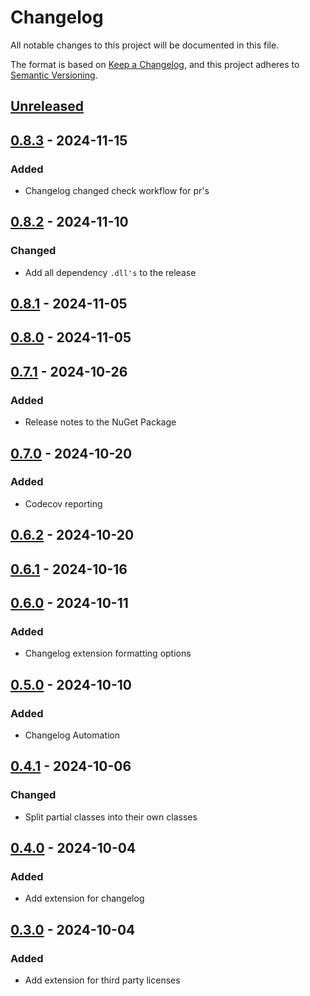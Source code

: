 # Changelog

All notable changes to this project will be documented in this file.

The format is based on [Keep a Changelog](https://keepachangelog.com/en/1.1.0/),
and this project adheres to [Semantic Versioning](https://semver.org/spec/v2.0.0.html).

## [Unreleased]

## [0.8.3] - 2024-11-15

### Added

- Changelog changed check workflow for pr's

## [0.8.2] - 2024-11-10

### Changed

- Add all dependency `.dll's` to the release

## [0.8.1] - 2024-11-05

## [0.8.0] - 2024-11-05

## [0.7.1] - 2024-10-26

### Added

- Release notes to the NuGet Package

## [0.7.0] - 2024-10-20

### Added

- Codecov reporting

## [0.6.2] - 2024-10-20

## [0.6.1] - 2024-10-16

## [0.6.0] - 2024-10-11

### Added

- Changelog extension formatting options

## [0.5.0] - 2024-10-10

### Added

- Changelog Automation

## [0.4.1] - 2024-10-06

### Changed

- Split partial classes into their own classes

## [0.4.0] - 2024-10-04

### Added

- Add extension for changelog

## [0.3.0] - 2024-10-04

### Added

- Add extension for third party licenses

[Unreleased]: https://github.com/TJC-Tools/TJC.AssemblyExtensions/compare/v0.8.3...HEAD

[0.8.3]: https://github.com/TJC-Tools/TJC.AssemblyExtensions/compare/v0.8.2...v0.8.3

[0.8.2]: https://github.com/TJC-Tools/TJC.AssemblyExtensions/compare/v0.8.1...v0.8.2

[0.8.1]: https://github.com/TJC-Tools/TJC.AssemblyExtensions/compare/v0.8.0...v0.8.1

[0.8.0]: https://github.com/TJC-Tools/TJC.AssemblyExtensions/compare/v0.7.1...v0.8.0

[0.7.1]: https://github.com/TJC-Tools/TJC.AssemblyExtensions/compare/v0.7.0...v0.7.1

[0.7.0]: https://github.com/TJC-Tools/TJC.AssemblyExtensions/compare/v0.6.2...v0.7.0

[0.6.2]: https://github.com/TJC-Tools/TJC.AssemblyExtensions/compare/v0.6.1...v0.6.2

[0.6.1]: https://github.com/TJC-Tools/TJC.AssemblyExtensions/compare/v0.6.0...v0.6.1

[0.6.0]: https://github.com/TJC-Tools/TJC.AssemblyExtensions/compare/v0.5.0...v0.6.0

[0.5.0]: https://github.com/TJC-Tools/TJC.AssemblyExtensions/compare/v0.4.1...v0.5.0

[0.4.1]: https://github.com/TJC-Tools/TJC.AssemblyExtensions/compare/v0.4.0...v0.4.1

[0.4.0]: https://github.com/TJC-Tools/TJC.AssemblyExtensions/compare/v0.3.0...v0.4.0

[0.3.0]: https://github.com/TJC-Tools/TJC.AssemblyExtensions/releases/tag/v0.3.0
